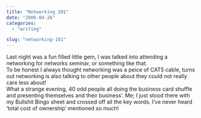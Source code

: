 ```yaml
---
title: "Networking 101"
date: "2006-04-26"
categories: 
  - "writing"

slug: "networking-101"
---
```


Last night was a fun filled little gem, I was talked into attending a networking for networks seminar, or something like that.  
To be honest I always thought networking was a peice of CAT5 cable, turns out networking is also talking to other people about they could not really care less about!  
What a strange evening, 40 odd people all doing the business card shuffle and presenting themselves and their business’. Me; I just stood there with my Bullshit Bingo sheet and crossed off all the key words. I’ve never heard ‘total cost of ownership’ mentioned so much!
